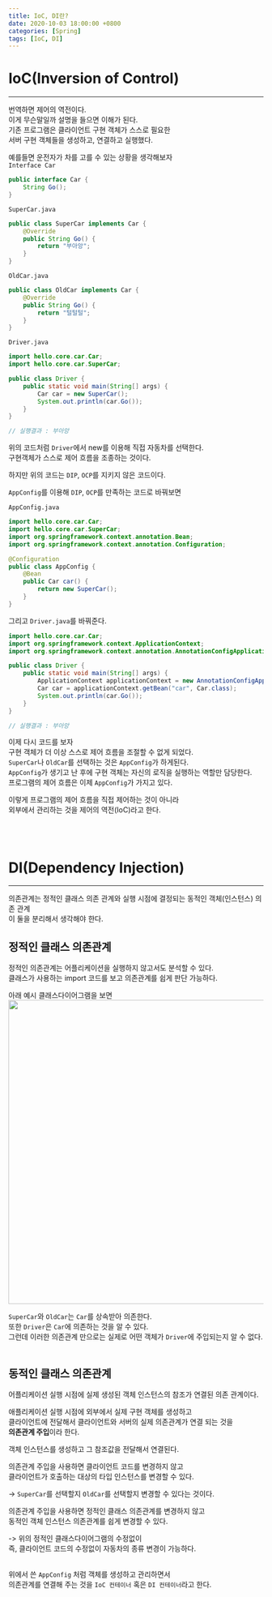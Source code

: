 ```yaml
---
title: IoC, DI란?
date: 2020-10-03 18:00:00 +0800
categories: [Spring]
tags: [IoC, DI]
---
```


# IoC(Inversion of Control)  
---
번역하면 제어의 역전이다.  
이게 무슨말일까 설명을 들으면 이해가 된다.  
기존 프로그램은 클라이언트 구현 객체가 스스로 필요한  
서버 구현 객체들을 생성하고, 연결하고 실행했다.  

예를들면 운전자가 차를 고를 수 있는 상황을 생각해보자  
`Interface Car`  
```java 
public interface Car {
    String Go();
}
```

`SuperCar.java`  
```java 
public class SuperCar implements Car {
    @Override
    public String Go() {
        return "부아앙";
    }
}
```

`OldCar.java`  
```java 
public class OldCar implements Car {
    @Override
    public String Go() {
        return "털털털";
    }
}
```

`Driver.java`  
```java 
import hello.core.car.Car;
import hello.core.car.SuperCar;

public class Driver {
    public static void main(String[] args) {
        Car car = new SuperCar();
        System.out.println(car.Go());
    }
}

// 실행결과 : 부아앙
```

위의 코드처럼 `Driver`에서 new를 이용해 직접 자동차를 선택한다.  
구현객체가 스스로 제어 흐름을 조종하는 것이다.  

하지만 위의 코드는 `DIP`, `OCP`를 지키지 않은 코드이다.  

`AppConfig`를 이용해 `DIP`, `OCP`를 만족하는 코드로 바꿔보면  

`AppConfig.java`  
```java 
import hello.core.car.Car;
import hello.core.car.SuperCar;
import org.springframework.context.annotation.Bean;
import org.springframework.context.annotation.Configuration;

@Configuration
public class AppConfig {
    @Bean
    public Car car() {
        return new SuperCar();
    }
}
```

그리고 `Driver.java`를 바꿔준다.  
```java
import hello.core.car.Car;
import org.springframework.context.ApplicationContext;
import org.springframework.context.annotation.AnnotationConfigApplicationContext;

public class Driver {
    public static void main(String[] args) {
        ApplicationContext applicationContext = new AnnotationConfigApplicationContext(AppConfig.class);
        Car car = applicationContext.getBean("car", Car.class);
        System.out.println(car.Go());
    }
}

// 실행결과 : 부아앙
```
이제 다시 코드를 보자  
구현 객체가 더 이상 스스로 제어 흐름을 조절할 수 없게 되었다.  
`SuperCar`나 `OldCar`를 선택하는 것은 `AppConfig`가 하게된다.  
`AppConfig`가 생기고 난 후에 구현 객체는 자신의 로직을 실행하는 역할만 담당한다.  
프로그램의 제어 흐름은 이제 `AppConfig`가 가지고 있다.  

이렇게 프로그램의 제어 흐름을 직접 제어하는 것이 아니라  
외부에서 관리하는 것을 제어의 역전(IoC)라고 한다.  

<br><br>


# DI(Dependency Injection)  
---
의존관계는 정적인 클래스 의존 관계와 실행 시점에 결정되는 동적인 객체(인스턴스) 의존 관계  
이 둘을 분리해서 생각해야 한다.

## 정적인 클래스 의존관계
정적인 의존관계는 어플리케이션을 실행하지 않고서도 분석할 수 있다.  
클래스가 사용하는 import 코드를 보고 의존관계를 쉽게 판단 가능하다.  

아래 예시 클래스다이어그램을 보면  
<img width="600px" src="https://user-images.githubusercontent.com/52627952/94992247-9f0b1f80-05c3-11eb-8699-8c9cb0a9f9d0.png">  

`SuperCar`와 `OldCar`는 `Car`를 상속받아 의존한다.  
또한 `Driver`은 `Car`에 의존하는 것을 알 수 있다.  
그런데 이러한 의존관계 만으로는 실제로 어떤 객체가 `Driver`에 주입되는지 알 수 없다.  
<br>


## 동적인 클래스 의존관계
어플리케이션 실행 시점에 실제 생성된 객체 인스턴스의 참조가 연결된 의존 관계이다.  

애플리케이션 실행 시점에 외부에서 실제 구현 객체를 생성하고  
클라이언트에 전달해서 클라이언트와 서버의 실제 의존관계가 연결 되는 것을  
**의존관계 주입**이라 한다.  

객체 인스턴스를 생성하고 그 참조값을 전달해서 연결된다.  
  
의존관계 주입을 사용하면 클라이언트 코드를 변경하지 않고  
클라이언트가 호출하는 대상의 타입 인스턴스를 변경할 수 있다.  

-> `SuperCar`를 선택할지 `OldCar`를 선택할지 변경할 수 있다는 것이다.  

의존관계 주입을 사용하면 정적인 클래스 의존관계를 변경하지 않고  
동적인 객체 인스턴스 의존관계를 쉽게 변경할 수 있다.  

-> 위의 정적인 클래스다이어그램의 수정없이  
즉, 클라이언트 코드의 수정없이 자동차의 종류 변경이 가능하다.  
<br>

위에서 쓴 `AppConfig` 처럼 객체를 생성하고 관리하면서  
의존관계를 연결해 주는 것을 `IoC 컨테이너` 혹은 `DI 컨테이너`라고 한다.  